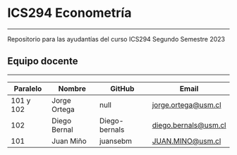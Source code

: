 # ICS294 Econometría
---
Repositorio para las ayudantías del curso ICS294 Segundo Semestre 2023

## Equipo docente
---

| Paralelo | Nombre | GitHub | Email |
| ----- | ----- | ----- | ---- |
| 101 y 102 | Jorge Ortega | null | jorge.ortega@usm.cl |
| 102 | Diego Bernal | Diego-bernals | diego.bernals@usm.cl |
| 101 | Juan Miño | juansebm | JUAN.MINO@usm.cl |
